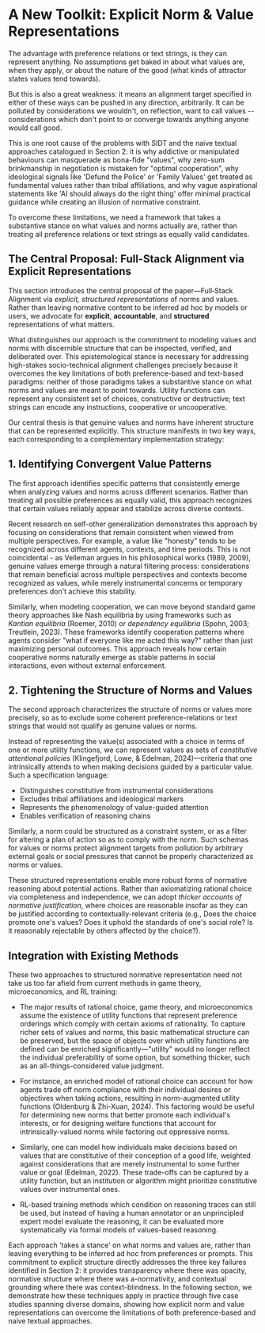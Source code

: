 # A New Toolkit: Explicit Norm & Value Representations

The advantage with preference relations or text strings, is they can represent anything. No assumptions get baked in about what values are, when they apply, or about the nature of the good (what kinds of attractor states values tend towards).

But this is also a great weakness: it means an alignment target specified in either of these ways can be pushed in any direction, arbitrarily. It can be polluted by considerations we wouldn't, on reflection, want to call values -- considerations which don't point to or converge towards anything anyone would call good.

This is one root cause of the problems with SIDT and the naive textual approaches catalogued in Section 2: it is why addictive or manipulated behaviours can masquerade as bona-fide "values", why zero-sum brinkmanship in negotiation is mistaken for "optimal cooperation", why ideological signals like 'Defund the Police' or 'Family Values' get treated as fundamental values rather than tribal affiliations, and why vague aspirational statements like 'AI should always do the right thing' offer minimal practical guidance while creating an illusion of normative constraint.

To overcome these limitations, we need a framework that takes a substantive stance on what values and norms actually are, rather than treating all preference relations or text strings as equally valid candidates.

## The Central Proposal: Full-Stack Alignment via Explicit Representations

This section introduces the central proposal of the paper—Full‑Stack Alignment via *explicit, structured representations* of norms and values. Rather than leaving normative content to be inferred ad hoc by models or users, we advocate for **explicit**, **accountable**, and **structured** representations of what matters.

What distinguishes our approach is the commitment to modeling values and norms with discernible structure that can be inspected, verified, and deliberated over. This epistemological stance is necessary for addressing high-stakes socio-technical alignment challenges precisely because it overcomes the key limitations of both preference-based and text-based paradigms: neither of those paradigms takes a substantive stance on what norms and values are meant to point towards. Utility functions can represent any consistent set of choices, constructive or destructive; text strings can encode any instructions, cooperative or uncooperative.

Our central thesis is that genuine values and norms have inherent structure that can be represented explicitly. This structure manifests in two key ways, each corresponding to a complementary implementation strategy:

## 1. Identifying Convergent Value Patterns

The first approach identifies specific patterns that consistently emerge when analyzing values and norms across different scenarios. Rather than treating all possible preferences as equally valid, this approach recognizes that certain values reliably appear and stabilize across diverse contexts.

Recent research on self-other generalization demonstrates this approach by focusing on considerations that remain consistent when viewed from multiple perspectives. For example, a value like "honesty" tends to be recognized across different agents, contexts, and time periods. This is not coincidental - as Velleman argues in his philosophical works (1989, 2009), genuine values emerge through a natural filtering process: considerations that remain beneficial across multiple perspectives and contexts become recognized as values, while merely instrumental concerns or temporary preferences don't achieve this stability.

Similarly, when modeling cooperation, we can move beyond standard game theory approaches like Nash equilibria by using frameworks such as *Kantian equilibria* (Roemer, 2010) or *dependency equilibria* (Spohn, 2003; Treutlein, 2023). These frameworks identify cooperation patterns where agents consider "what if everyone like me acted this way?" rather than just maximizing personal outcomes. This approach reveals how certain cooperative norms naturally emerge as stable patterns in social interactions, even without external enforcement.

## 2. Tightening the Structure of Norms and Values

The second approach characterizes the structure of norms or values more precisely, so as to exclude some coherent preference-relations or text strings that would not qualify as genuine values or norms.

Instead of representing the value(s) associated with a choice in terms of one or more utility functions, we can represent values as sets of *constitutive attentional policies* (Klingefjord, Lowe, & Edelman, 2024)—criteria that one intrinsically attends to when making decisions guided by a particular value. Such a specification language:

- Distinguishes constitutive from instrumental considerations
- Excludes tribal affiliations and ideological markers
- Represents the phenomenology of value-guided attention
- Enables verification of reasoning chains

Similarly, a norm could be structured as a constraint system, or as a filter for altering a plan of action so as to comply with the norm. Such schemas for values or norms protect alignment targets from pollution by arbitrary external goals or social pressures that cannot be properly characterized as norms or values.

These structured representations enable more robust forms of normative reasoning about potential actions. Rather than axiomatizing rational choice via completeness and independence, we can adopt *thicker accounts of normative justification*, where choices are reasonable insofar as they can be justified according to contextually-relevant criteria (e.g., Does the choice promote one's values? Does it uphold the standards of one's social role? Is it reasonably rejectable by others affected by the choice?).

## Integration with Existing Methods

These two approaches to structured normative representation need not take us too far afield from current methods in game theory, microeconomics, and RL training:

- The major results of rational choice, game theory, and microeconomics assume the existence of utility functions that represent preference orderings which comply with certain axioms of rationality. To capture richer sets of values and norms, this basic mathematical structure can be preserved, but the space of objects over which utility functions are defined can be enriched significantly—"utility" would no longer reflect the individual preferability of some option, but something thicker, such as an all-things-considered value judgment.

- For instance, an enriched model of rational choice can account for how agents trade off norm compliance with their individual desires or objectives when taking actions, resulting in norm-augmented utility functions (Oldenburg & Zhi-Xuan, 2024). This factoring would be useful for determining new norms that better promote each individual's interests, or for designing welfare functions that account for intrinsically-valued norms while factoring out oppressive norms.

- Similarly, one can model how individuals make decisions based on values that are constitutive of their conception of a good life, weighted against considerations that are merely instrumental to some further value or goal (Edelman, 2022). These trade-offs can be captured by a utility function, but an institution or algorithm might prioritize constitutive values over instrumental ones.

- RL-based training methods which condition on reasoning traces can still be used, but instead of having a human annotator or an unprincipled expert model evaluate the reasoning, it can be evaluated more systematically via formal models of values-based reasoning.

Each approach 'takes a stance' on what norms and values are, rather than leaving everything to be inferred ad hoc from preferences or prompts. This commitment to explicit structure directly addresses the three key failures identified in Section 2: it provides transparency where there was opacity, normative structure where there was a-normativity, and contextual grounding where there was context-blindness. In the following section, we demonstrate how these techniques apply in practice through five case studies spanning diverse domains, showing how explicit norm and value representations can overcome the limitations of both preference-based and naive textual approaches.